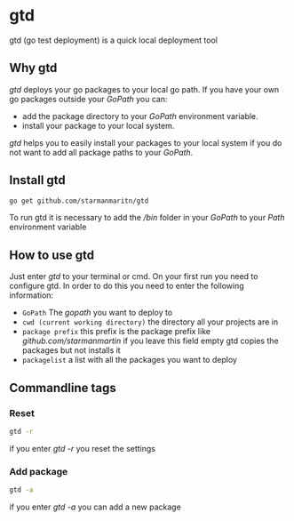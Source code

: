 # gtd

gtd (go test deployment) is a quick local deployment tool

## Why gtd

*gtd* deploys your go packages to your local go path. If you have your own go packages outside your *GoPath* you can:

* add the package directory to your *GoPath* environment variable.
* install your package to your local system.

*gtd* helps you to easily install your packages to your local system if you do not want to add all package paths to your *GoPath*.

## Install gtd

```bash
go get github.com/starmanmaritn/gtd
```

To run gtd it is necessary to add the */bin* folder in your *GoPath* to your *Path* environment variable

## How to use gtd

Just enter *gtd* to your terminal or cmd. On your first run you need to configure gtd.
In order to do this you need to enter the following information:

* `GoPath` The *gopath* you want to deploy to
* `cwd (current working directory)` the directory all your projects are in
* `package prefix` this prefix is the package prefix like *github.com/starmanmartin* if you leave this field empty gtd copies the packages but not installs it
* `packagelist` a list with all the packages you want to deploy

## Commandline tags

### Reset

```bash
gtd -r
```

if you enter *gtd -r* you reset the settings


### Add package

```bash
gtd -a
```

if you enter *gtd -a* you can add a new package
